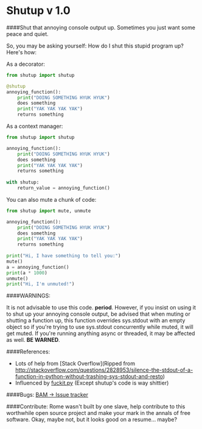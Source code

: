 # Shutup v 1.0
####Shut that annoying console output up.  Sometimes you just want some peace and quiet. 

So, you may be asking yourself: How do I shut this stupid program up?  Here's how:

As a decorator:

```python
from shutup import shutup

@shutup
annoying_function():
    print("DOING SOMETHING HYUK HYUK")
    does something
    print("YAK YAK YAK YAK")
    returns something
```
        
As a context manager:

```python
from shutup import shutup

annoying_function():
    print("DOING SOMETHING HYUK HYUK")
    does something
    print("YAK YAK YAK YAK")
    returns something
    
with shutup:
    return_value = annoying_function()
```    

You can also mute a chunk of code:
        
```python
from shutup import mute, unmute

annoying_function():
    print("DOING SOMETHING HYUK HYUK")
    does something
    print("YAK YAK YAK YAK")
    returns something
  
print("Hi, I have something to tell you:")
mute()
a = annoying_function()
print(a * 1000)
unmute()
print("Hi, I'm unmuted!")
```

####WARNINGS:

It is not advisable to use this code. **period**.  However, if you insist on using it to shut up your annoying console output, be advised that when muting or shutting a function up, this function overrides sys.stdout with an empty object so if you're trying to use sys.stdout concurrently while muted, it will get muted.  If you're running anything async or threaded, it may be affected as well.  **BE WARNED**.


####References:
* Lots of help from [Stack Overflow](Ripped from http://stackoverflow.com/questions/2828953/silence-the-stdout-of-a-function-in-python-without-trashing-sys-stdout-and-resto)
* Influenced by [fuckit.py](https://github.com/ajalt/fuckitpy) (Except shutup's code is way shittier)


####Bugs:
[BAM -> Issue tracker](https://github.com/patleeman/shutup/issues)

####Contribute:
Rome wasn't built by one slave, help contribute to this worthwhile open source project and make your mark in the annals of free software.  Okay, maybe not, but it looks good on a resume... maybe?